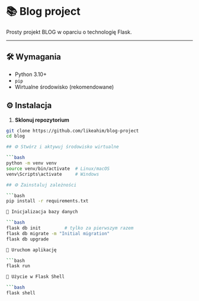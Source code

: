 # 📚 Blog project

Prosty projekt BLOG w oparciu o technologię Flask.

---

## 🛠 Wymagania

- Python 3.10+
- `pip`
- Wirtualne środowisko (rekomendowane)

## ⚙️ Instalacja

1. **Sklonuj repozytorium**

```bash
git clone https://github.com/likeahim/blog-project
cd blog

## ⚙️ Stwórz i aktywuj środowisko wirtualne

```bash
python -m venv venv
source venv/bin/activate  # Linux/macOS
venv\Scripts\activate     # Windows

## ⚙️ Zainstaluj zależności

```bash
pip install -r requirements.txt

🧱 Inicjalizacja bazy danych

```bash
flask db init         # tylko za pierwszym razem
flask db migrate -m "Initial migration"
flask db upgrade

🚀 Uruchom aplikację

```bash
flask run

💬 Użycie w Flask Shell

```bash
flask shell

